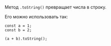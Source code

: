 
Метод ```.toString()```
превращает числа в строку.

Его можно использовать так:

    const a = 1;
    const b = 2;

    (a + b).toString();
